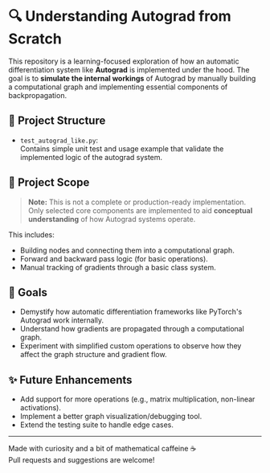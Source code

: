 # 🔍 Understanding Autograd from Scratch

This repository is a learning-focused exploration of how an automatic differentiation system like **Autograd** is implemented under the hood. The goal is to **simulate the internal workings** of Autograd by manually building a computational graph and implementing essential components of backpropagation.

## 📁 Project Structure

- `test_autograd_like.py`:  
  Contains simple unit test and usage example that validate the implemented logic of the autograd system.

## 🚧 Project Scope

> **Note:** This is not a complete or production-ready implementation. Only selected core components are implemented to aid **conceptual understanding** of how Autograd systems operate.

This includes:
- Building nodes and connecting them into a computational graph.
- Forward and backward pass logic (for basic operations).
- Manual tracking of gradients through a basic class system.

## 🎯 Goals

- Demystify how automatic differentiation frameworks like PyTorch's Autograd work internally.
- Understand how gradients are propagated through a computational graph.
- Experiment with simplified custom operations to observe how they affect the graph structure and gradient flow.

## ✨ Future Enhancements

- Add support for more operations (e.g., matrix multiplication, non-linear activations).
- Implement a better graph visualization/debugging tool.
- Extend the testing suite to handle edge cases.

---

Made with curiosity and a bit of mathematical caffeine ☕  
Pull requests and suggestions are welcome!